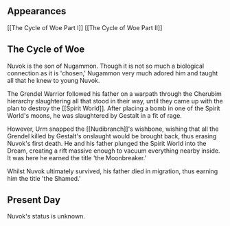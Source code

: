## Appearances
[[The Cycle of Woe Part I]]
[[The Cycle of Woe Part II]]
## The Cycle of Woe

Nuvok is the son of Nugammon. Though it is not so much a biological connection as it is 'chosen,' Nugammon very much adored him and taught all that he knew to young Nuvok.

The Grendel Warrior followed his father on a warpath through the Cherubim hierarchy slaughtering all that stood in their way, until they came up with the plan to destroy the [[Spirit World]]. After placing a bomb in one of the Spirit World's moons, he was slaughtered by Gestalt in a fit of rage. 

However, Urm snapped the [[Nudibranch]]'s wishbone, wishing that all the Grendel killed by Gestalt's onslaught would be brought back, thus erasing Nuvok's first death. He and his father plunged the Spirit World into the Dream, creating a rift massive enough to vacuum everything nearby inside. It was here he earned the title 'the Moonbreaker.'

Whilst Nuvok ultimately survived, his father died in migration, thus earning him the title 'the Shamed.'

## Present Day

Nuvok's status is unknown.